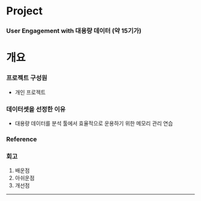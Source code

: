 # Project
### User Engagement with 대용량 데이터 (약 15기가)

# 개요
### 프로젝트 구성원
* 개인 프로젝트

### 데이터셋을 선정한 이유
* 대용량 데이터를 분석 툴에서 효율적으로 운용하기 위한 메모리 관리 연습

### Reference

### 회고
1. 배운점
2. 아쉬운점
3. 개선점
---
